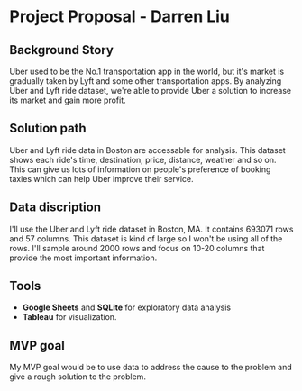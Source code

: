 # Project Proposal - Darren Liu
## Background Story

Uber used to be the No.1 transportation app in the world, but it's market is gradually taken
by Lyft and some other transportation apps. By analyzing Uber and Lyft ride dataset, we're
able to provide Uber a solution to increase its market and gain more profit.

## Solution path

Uber and Lyft ride data in Boston are accessable for analysis. This dataset shows each ride's
time, destination, price, distance, weather and so on. This can give us lots of information on
people's preference of booking taxies which can help Uber improve their service.

## Data discription

I'll use the Uber and Lyft ride dataset in Boston, MA. It contains 693071 rows and 57 columns.
This dataset is kind of large so I won't be using all of the rows. I'll sample around 2000 rows
and focus on 10-20 columns that provide the most important information.

## Tools
* **Google Sheets** and **SQLite** for exploratory data analysis
* **Tableau** for visualization.

## MVP goal
My MVP goal would be to use data to address the cause to the problem and give a rough
solution to the problem.
